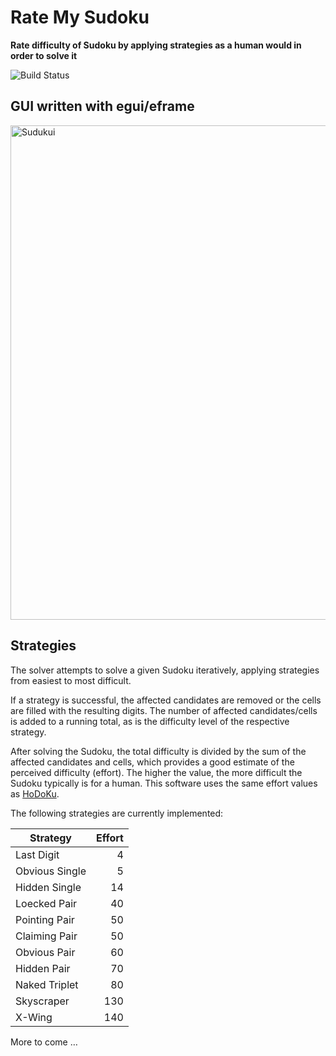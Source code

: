 # Rate My Sudoku

**Rate difficulty of Sudoku by applying strategies as a human would in order to solve it**

![Build Status](https://github.com/607011/sudoku-rater/actions/workflows/main.yml/badge.svg)

## GUI written with egui/eframe

<img width="791" alt="Sudukui" src="https://github.com/user-attachments/assets/b32a10c4-d053-4900-babb-f93a4891a828" />

## Strategies

The solver attempts to solve a given Sudoku iteratively, applying strategies from easiest to most difficult.

If a strategy is successful, the affected candidates are removed or the cells are filled with the resulting digits. The number of affected candidates/cells is added to a running total, as is the difficulty level of the respective strategy.

After solving the Sudoku, the total difficulty is divided by the sum of the affected candidates and cells, which provides a good estimate of the perceived difficulty (effort). The higher the value, the more difficult the Sudoku typically is for a human. This software uses the same effort values as [HoDoKu](https://hodoku.sourceforge.net/).

The following strategies are currently implemented:

| Strategy               | Effort |
| ---------------------- | ------:|
| Last Digit             |      4 |
| Obvious Single         |      5 |
| Hidden Single          |     14 |
| Loecked Pair           |     40 |
| Pointing Pair          |     50 |
| Claiming Pair          |     50 |
| Obvious Pair           |     60 |
| Hidden Pair            |     70 |
| Naked Triplet          |     80 |
| Skyscraper             |    130 |
| X-Wing                 |    140 |

More to come …
